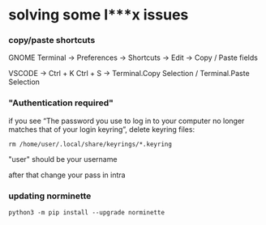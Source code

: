 # solving some l***x issues

### copy/paste shortcuts

GNOME Terminal -> Preferences -> Shortcuts -> Edit -> Copy / Paste fields

VSCODE -> Ctrl + K Ctrl + S -> Terminal.Copy Selection / Terminal.Paste Selection



### "Authentication required"
if you see “The password you use to log in to your computer no longer matches that of your login keyring”, delete keyring files:

```rm /home/user/.local/share/keyrings/*.keyring```

"user" should be your username

after that change your pass in intra



### updating norminette

```python3 -m pip install --upgrade norminette```
